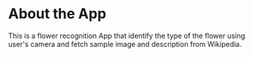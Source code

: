 # About the App

This is a flower recognition App that identify the type of the flower using user's camera and fetch sample image and description from Wikipedia.
